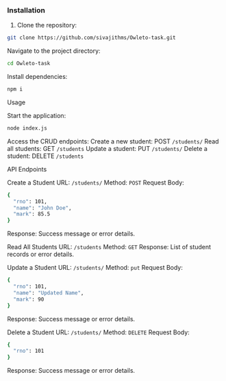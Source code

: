 ### Installation

1. Clone the repository:

```bash
git clone https://github.com/sivajithms/Owleto-task.git
```
Navigate to the project directory: 
```bash
cd Owleto-task
```
Install dependencies:
```bash
npm i
```

Usage

Start the application:
```bash
node index.js
```

Access the CRUD endpoints:
Create a new student: POST `/students/`
Read all students: GET `/students`
Update a student: PUT `/students/`
Delete a student: DELETE `/students`

API Endpoints

Create a Student
URL: `/students/`
Method: `POST`
Request Body:
```bash
{
  "rno": 101,
  "name": "John Doe",
  "mark": 85.5
}
```
Response: Success message or error details.

Read All Students
URL: `/students`
Method: `GET`
Response: List of student records or error details.

Update a Student
URL: `/students/`
Method: `put`
Request Body:
```bash
{
  "rno": 101,
  "name": "Updated Name",
  "mark": 90
}
```
Response: Success message or error details.

Delete a Student
URL: `/students/`
Method: `DELETE`
Request Body:
```bash
{
  "rno": 101
}
```

Response: Success message or error details.
